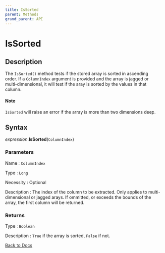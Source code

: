 ```yaml
---
title: IsSorted
parent: Methods
grand_parent: API
---
```


# IsSorted

## Description
The `IsSorted()` method tests if the stored array is sorted in ascending order. If a `ColumnIndex` argument is provided and the array is jagged or multi-dimensional, it will test if the aray is sorted by the values in that column. 

#### Note

`IsSorted` will raise an error if the array is more than two dimensions deep.

## Syntax

*expression*.**IsSorted**(`ColumnIndex`) 

### Parameters

Name 
: `ColumnIndex`

Type
: `Long`

Necessity
: Optional

Description
: The index of the column to be extracted. Only applies to multi-dimensional or jagged arays. If ommitted, or exceeds the bounds of the array, the first column will be returned.

### Returns

Type
: `Boolean`

Description
: `True` if the array is sorted, `False` if not.

[Back to Docs](https://senipah.github.io/VBA-Better-Array/)